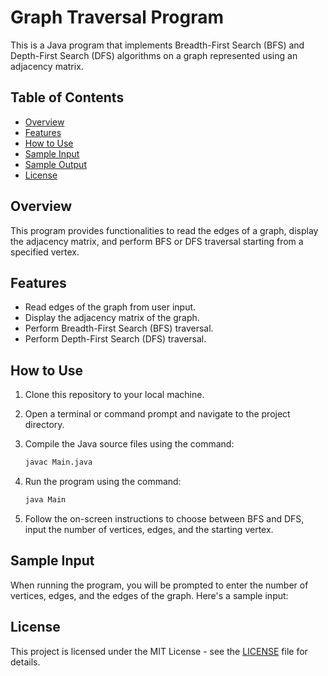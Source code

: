 # Graph Traversal Program

This is a Java program that implements Breadth-First Search (BFS) and Depth-First Search (DFS) algorithms on a graph represented using an adjacency matrix.

## Table of Contents

- [Overview](#overview)
- [Features](#features)
- [How to Use](#how-to-use)
- [Sample Input](#sample-input)
- [Sample Output](#sample-output)
- [License](#license)

## Overview

This program provides functionalities to read the edges of a graph, display the adjacency matrix, and perform BFS or DFS traversal starting from a specified vertex.

## Features

- Read edges of the graph from user input.
- Display the adjacency matrix of the graph.
- Perform Breadth-First Search (BFS) traversal.
- Perform Depth-First Search (DFS) traversal.

## How to Use

1. Clone this repository to your local machine.
2. Open a terminal or command prompt and navigate to the project directory.
3. Compile the Java source files using the command:

    ```bash
    javac Main.java
    ```

4. Run the program using the command:

    ```bash
    java Main
    ```

5. Follow the on-screen instructions to choose between BFS and DFS, input the number of vertices, edges, and the starting vertex.

## Sample Input

When running the program, you will be prompted to enter the number of vertices, edges, and the edges of the graph. Here's a sample input:

## License

This project is licensed under the MIT License - see the [LICENSE](LICENSE) file for details.
